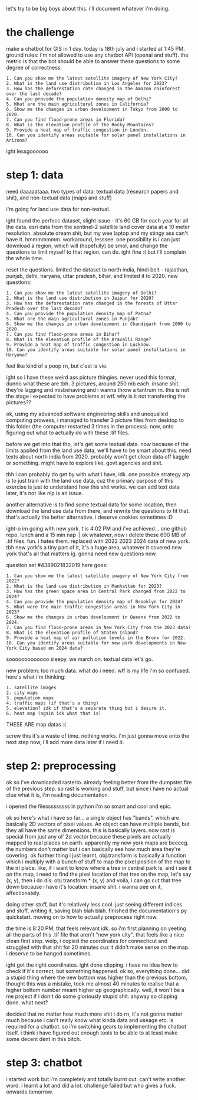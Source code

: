 let's try to be big boys about this. i'll document whatever i'm doing.

# the challenge

make a chatbot for GIS in 1 day. today is 18th july and i started at 1:45 PM. ground rules: i'm not allowed to use any chatbot API (openai and stuff). the metric is that the bot should be able to answer these questions to some degree of correctness:

    1. Can you show me the latest satellite imagery of New York City?
    2. What is the land use distribution in Los Angeles for 2023?
    3. How has the deforestation rate changed in the Amazon rainforest over the last decade?
    4. Can you provide the population density map of Delhi?
    5. What are the main agricultural zones in California?
    6. Show me the changes in urban development in Tokyo from 2000 to 2020.
    7. Can you find flood-prone areas in Florida?
    8. What is the elevation profile of the Rocky Mountains?
    9. Provide a heat map of traffic congestion in London.
    10. Can you identify areas suitable for solar panel installations in Arizona?

ight lessgoooooo

# step 1: data
need daaaaataaa. two types of data: textual data (research papers and shit), and non-textual data (maps and stuff)

i'm going for land use data for non-textual. 

ight found the perfecc dataset, slight issue - it's 60 GB for each year for all the data. 
esri data from the sentinel-2 satellite land cover data at a 10 meter resolution. 
absolute dream shit, but my wee laptop and my stingy ass can't have it. hmmmmmmm. workaround, lesssee. one possibility is i can just download a region, which will (hopefully) be smol, and change the questions to limit myself to that region. can do. ight fine :( but i'll complain the whole time.

reset the questions. limited the dataset to north india, hindi belt - rajasthan, punjab, delhi, haryana, uttar pradesh, bihar, and limited it to 2020. new questions: 

    1. Can you show me the latest satellite imagery of Delhi?
    2. What is the land use distribution in Jaipur for 2020?
    3. How has the deforestation rate changed in the forests of Uttar Pradesh over the last decade?
    4. Can you provide the population density map of Patna?
    5. What are the main agricultural zones in Punjab?
    6. Show me the changes in urban development in Chandigarh from 2000 to 2020.
    7. Can you find flood-prone areas in Bihar?
    8. What is the elevation profile of the Aravalli Range?
    9. Provide a heat map of traffic congestion in Lucknow.
    10. Can you identify areas suitable for solar panel installations in Haryana?

feel like kind of a poop rn, but c'est la vie. 

ight so i have these weird ass picture thingies. never used this format, dunno what these are tbh. 
3 pictures, around 250 mb each. insane shit. they're lagging and misbehaving and i wanna throw a tantrum rn. this is not the stage i expected to have problems at wtf. why is it not transferring the pictures??

ok, using my advanced software engineering skills and unequalled computing prowess, i managed to transfer 3 picture files from desktop to this folder (the computer restarted 3 times in the process). now, onto figuring out what to actually do with these .tif files. 

before we get into that tho, let's get some textual data. now because of the limits applied from the land use data, we'll have to be smart about this. need texts about north india from 2020. probably won't get clean data off kaggle or something. might have to explore like, govt agencies and shit.

tbh i can probably do get by with what i have, idk. one possible strategy atp is to just train with the land use data, cuz the primary purpose of this exercise is just to understand how this shit works. we can add text data later, it's not like nlp is an issue.

another alternative is to find some textual data for some location, then download the land use data from there, and rewrite the questions to fit that. that's actually the better alternative. i deserve cookies sometimes :D

ight-o im going with new york. t'is 4:02 PM and i've achieved... one github repo, lunch and a 15 min nap :|
ok whatever, now i delete these 600 MB of .tif files. fun. i hates them. replaced with 2022 2023 2024 data of new york. tbh new york's a tiny part of it, it's a huge area, whatever it covered new york that's all that matters ig. gonna need new questions now. 

question set #4389021832019 here goes:

    1. Can you show me the latest satellite imagery of New York City from 2022?
    2. What is the land use distribution in Manhattan for 2023?
    3. How has the green space area in Central Park changed from 2022 to 2024?
    4. Can you provide the population density map of Brooklyn for 2024?
    5. What were the main traffic congestion areas in New York City in 2023?
    6. Show me the changes in urban development in Queens from 2022 to 2024.
    7. Can you find flood-prone areas in New York City from the 2023 data?
    8. What is the elevation profile of Staten Island?
    9. Provide a heat map of air pollution levels in the Bronx for 2022.
    10. Can you identify areas suitable for new park developments in New York City based on 2024 data?

sooooooooooooo sleepy. we march on. textual data let's go.

new problem: too much data. what do i need. wtf is my life i'm so confused.
here's what i'm thinking: 

    1. satellite images
    2. city maps
    3. population maps
    4. traffic maps (if that's a thing)
    5. elevation? idk if that's a separate thing but i desire it.
    6. heat map (again idk what that is)

THESE ARE map datas :( 

screw this it's a waste of time. nothing works. i'm just gonna move onto the next step now, i'll add more data later if i need it.

# step 2: preprocessing

ok so i've downloaded rasterio. already feeling better from the dumpster fire of the previous step. so rast is working and stuff, but since i have no actual clue what it is, i'm reading documentation.

i opened the filesssssssss in python i'm so smart and cool and epic. 

ok so here's what i have so far... a single object has "bands", which are basically 2D vectors of pixel values. An object can have multiple bands, but they all have the same dimensions. this is basically layers. now rast is special from just any ol' 2d vector because these pixels are actually mapped to real places on earth. apparently my new york maps are beeeeg. the numbers don't matter but i can basically see how much area they're covering. ok further thing i just learnt, obj.transform is basically a function which i multiply with a bunch of stuff to map the pixel position of the map to the irl place. 
like, if i want to know where a tree in central park is, and i see it on the map, i need to find the pixel location of that tree on the map, let's say (x, y), then i do dis:
    obj.transform * (x, y)
and voila, i can go cut that tree down because i have it's location. insane shit. i wanna pee on it, affectionately.

doing other stuff, but it's relatively less cool. just seeing different indices and stuff, writing it, saving blah blah blah. finished the documentation's py quickstart. moving on to how to actually preprocess right now.

the time is 8:20 PM, that feels relevant idk. so i'm first planning on yeeting all the parts of this .tif file that aren't "new york city". that feels like a nice clean first step. welp, i copied the coordinates for connecticut and struggled with that shit for 20 minutes cuz it didn't make sense on the map. i deserve to be hanged sometimes.

ight got the right coordinates. ight done clipping. i have no idea how to check if it's correct, but something happened. ok so, everything done... did a stupid thing where the new bottom was higher than the previous bottom, thought this was a mistake, took me almost 40 minutes to realise that a higher bottom number meant higher up geographically. well, it won't be a me project if i don't do some gloriously stupid shit. anyway so clipping done. what next?

decided that no matter how much more shit i do rn, it's not gonna matter much because i can't really know what kinda data and useage etc. is required for a chatbot. so i'm switching gears to implementing the chatbot itself. i think i have figured out enough tools to be able to at least make some decent dent in this bitch.

# step 3: chatbot

i started work but i'm completely and totally burnt out. can't write another word. i learnt a lot and did a lot. challenge failed but who gives a fuck. onwards tomorrow.
